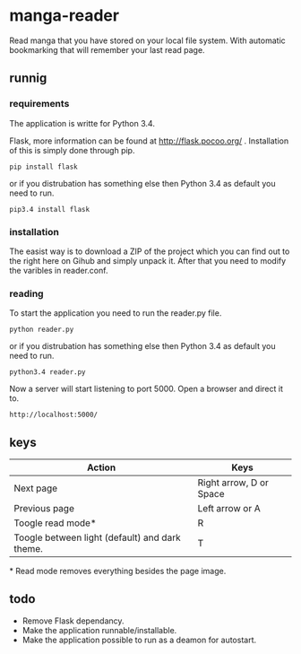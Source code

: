 # manga-reader
Read manga that you have stored on your local file system. With automatic bookmarking that will remember your last read page.

## runnig
### requirements
The application is writte for Python 3.4.

Flask, more information can be found at http://flask.pocoo.org/ . Installation of this is simply done through pip.
```
pip install flask
```
or if you distrubation has something else then Python 3.4 as default you need to run.
```
pip3.4 install flask
```

### installation
The easist way is to download a ZIP of the project which you can find out to the right here on Gihub and simply unpack it. After that you need to modify the varibles in reader.conf.

### reading
To start the application you need to run the reader.py file.
```
python reader.py
```
or if you distrubation has something else then Python 3.4 as default you need to run.
```
python3.4 reader.py
```
Now a server will start listening to port 5000. Open a browser and direct it to.
```
http://localhost:5000/
```

## keys
| Action | Keys |
|---|---|
| Next page | Right arrow, D or Space |
| Previous page | Left arrow or A |
| Toogle read mode* | R |
| Toogle between light (default) and dark theme. | T |

\* Read mode removes everything besides the page image.

## todo
* Remove Flask dependancy.
* Make the application runnable/installable.
* Make the application possible to run as a deamon for autostart.
